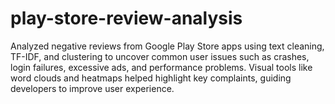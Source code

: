 # play-store-review-analysis
Analyzed negative reviews from Google Play Store apps using text cleaning, TF-IDF, and clustering to uncover common user issues such as crashes, login failures, excessive ads, and performance problems. Visual tools like word clouds and heatmaps helped highlight key complaints, guiding developers to improve user experience.
